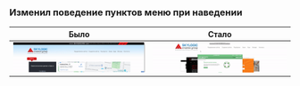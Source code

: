 ### Изменил поведение пунктов меню при наведении
Было | Стало
------------ | -------------
![](img/before.gif) | ![](img/after.gif)



